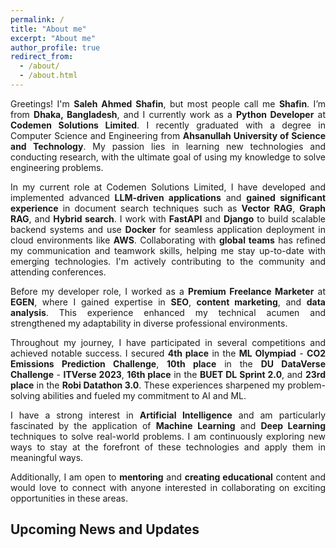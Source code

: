 ```yaml
---
permalink: /
title: "About me"
excerpt: "About me"
author_profile: true
redirect_from: 
  - /about/
  - /about.html
---
```



<p style="text-align: justify;">Greetings! I'm <b>Saleh Ahmed Shafin</b>, but most people call me <b>Shafin</b>. I’m from <b>Dhaka, Bangladesh</b>, and I currently work as a <b>Python Developer</b> at <b>Codemen Solutions Limited</b>. I recently graduated with a degree in Computer Science and Engineering from <b>Ahsanullah University of Science and Technology</b>. My passion lies in learning new technologies and conducting research, with the ultimate goal of using my knowledge to solve engineering problems.</p>

<p style="text-align: justify;">In my current role at Codemen Solutions Limited, I have developed and implemented advanced <b>LLM-driven applications</b> and <b>gained significant experience</b> in document search techniques such as <b>Vector RAG</b>, <b>Graph RAG</b>, and <b>Hybrid search</b>. I work with <b>FastAPI</b> and <b>Django</b> to build scalable backend systems and use <b>Docker</b> for seamless application deployment in cloud environments like <b>AWS</b>. Collaborating with <b>global teams</b> has refined my communication and teamwork skills, helping me stay up-to-date with emerging technologies. I'm actively contributing to the community and attending conferences.</p>

<p style="text-align: justify;">Before my developer role, I worked as a <b>Premium Freelance Marketer</b> at <b>EGEN</b>, where I gained expertise in <b>SEO</b>, <b>content marketing</b>, and <b>data analysis</b>. This experience enhanced my technical acumen and strengthened my adaptability in diverse professional environments.</p>

<p style="text-align: justify;">Throughout my journey, I have participated in several competitions and achieved notable success. I secured <b>4th place</b> in the <b>ML Olympiad</b> - <b>CO2 Emissions Prediction Challenge</b>, <b>10th place</b> in the <b>DU DataVerse Challenge</b> - <b>ITVerse 2023</b>, <b>16th place</b> in the <b>BUET DL Sprint 2.0</b>, and <b>23rd place</b> in the <b>Robi Datathon 3.0</b>. These experiences sharpened my problem-solving abilities and fueled my commitment to AI and ML.</p>

<p style="text-align: justify;">I have a strong interest in <b>Artificial Intelligence</b> and am particularly fascinated by the application of <b>Machine Learning</b> and <b>Deep Learning</b> techniques to solve real-world problems. I am continuously exploring new ways to stay at the forefront of these technologies and apply them in meaningful ways.</p>

<p style="text-align: justify;">Additionally, I am open to <b>mentoring</b> and <b>creating educational</b> content and would love to connect with anyone interested in collaborating on exciting opportunities in these areas.</p>


## Upcoming News and Updates
